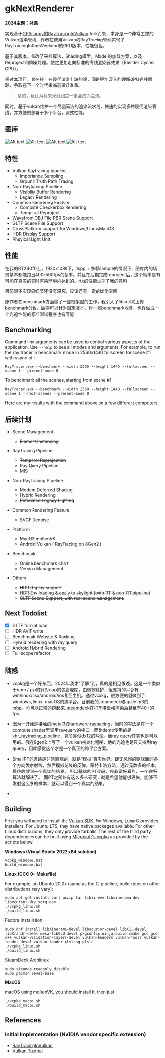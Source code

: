 # gkNextRenderer

**2024主题：补课**

实现基于[GPSnoopy的RayTracingInVulkan](https://github.com/GPSnoopy/RayTracingInVulkan) fork而来，本身是一个非常工整的Vulkan渲染管线，作者在使用Vulkan的RayTracing管线实现了RayTracingInOneWeekend的GPU版本，性能很高。

基于其版本，修改了采样算法，Shading模型，Model的加载方案，以及Reproject和降噪处理。使之更加走向标准的离线渲染器效果（Blender Cycles GPU）。

通过本项目，旨在补上在现代渲染上缺的课，同时更加深入的理解GPU光线跟踪，争取在下一个时代来临前做好准备。

> 是的，我认为将来光线跟踪一定会成为主流。

同时，基于vulkan维护一个尽量简洁的渲染流水线，快速的实现多种现代渲染管线，并方便的部署于多个平台，调式性能。

## 图库

![Alt text](gallery/luxball.jpg?raw=true "luxball")
![Alt text](gallery/kitchen.jpg?raw=true "kitchen")
![Alt text](gallery/livingroom.jpg?raw=true "livingroom")
![Alt text](gallery/still.jpg?raw=true "still")

## 特性

* Vulkan Raytracing pipeline
    * Importance Sampling
    * Ground Truth Path Tracing
* Non-Raytracing Pipeline
    * Visibiliy Buffer Rendering
    * Legacy Rendering
* Common Rendering Feature
    * Compute Checkerbox Rendering
    * Temporal Reproject
* Wavefront OBJ File PBR Scene Support
* GLTF Scene File Support
* CrossPlatform support for Windows/Linux/MacOS
* HDR Display Support
* Phsyical Light Unit

## 性能

在我的RTX4070上，1920x1080下，1spp + 多帧sample的情况下，图库内的场景基本都能跑出400-500fps的帧率。并且在后期完成reproject后，这个帧率是有可能在真实的实时渲染环境内达到的。rtx的性能出乎了我的意料

目前很多实现的细节还没有深究，应该还有一定的优化空间

原作者在benchmark方面做了一些框架型的工作，我引入了libcurl来上传benchmark分数，后期可以针对固定版本，作一些benchmark收集，也许做成一个光追性能的标准测试程序也有可能

## Benchmarking

Command line arguments can be used to control various aspects of the application. Use `--help` to see all modes and arguments. For example, to run the ray tracer in benchmark mode in 2560x1440 fullscreen for scene #1 with vsync off:
```
RayTracer.exe --benchmark --width 2560 --height 1440 --fullscreen --scene 1 --present-mode 0
```
To benchmark all the scenes, starting from scene #1:
```
RayTracer.exe --benchmark --width 2560 --height 1440 --fullscreen --scene 1 --next-scenes --present-mode 0
```
Here are my results with the command above on a few different computers.


## 后续计划

- Scene Management
    - ~~Element Instancing~~

- RayTracing Pipeline
    - ~~Temporal Reprojection~~
    - Ray Query Pipeline
    - MIS

- Non-RayTracing Pipeline
    - ~~Modern Deferred Shading~~
    - Hybrid Rendering
    - ~~Reference Legacy Lighting~~

- Common Rendering Feature
    - SVGF Denoise

- Platform
    - ~~MacOS moltenVK~~
    - Android Vulkan ( RayTracing on 8Gen2 )

- Benchmark
    - Online benchmark chart
    - Version Management

- Others
    - ~~HDR display support~~
    - ~~HDR Env loading & apply to skylight (both RT & non-RT pipeline)~~
    - ~~GLTF Scene Support, with real scene management.~~

## Next Todolist

- [x] GLTF format load
- [ ] HDR AVIF write
- [ ] Benchmark Website & Ranking
- [ ] Hybrid rendering with ray query
- [ ] Android Hybrid Rendering
- [ ] Full scope refactor

## 随感

- vcpkg是一个好东西，2024年我才“了解”到，真的是相见恨晚。这是一个类似于npm / pip的针对cpp的包管理库，由微软维护，但支持的平台有win/linux/osx/android/ios甚至主机。通过vcpkg，很方便的就做到了windows, linux, macOS的跨平台。目前我的steamdeck和apple m3的mbp，均可以正常的跑起来. steamdeck在打开棋盘格渲染后甚至有40+的fps

- 因为一开始是接触的metal3的hardware raytracing，当时的写法是在一个compute shader里调用rayquery的接口。而此demo使用的是khr_raytracing_pipeline，更加类似dx12的写法。而ray query其实也是可以用的。我在8gen2上写了一个vulkan初始化程序，他的光追也是只支持到ray query，因此感觉这个才是一个真正的跨平台方案。

- SmallPT的思路是非常直观的，就是“模拟”真实世界。肆无忌惮的朝球面的各个方向发射射线，然后模拟光线的反弹。蒙特卡洛方法，通过无数多的样本，最终收敛到一个真实的结果。
所以基础的PT代码，是非常好看的，一个递归算法就解决了。
而PT之所以有这么多人研究，就是希望他能够更快，能够不发射这么多的样本，就可以得到一个真实的结果。

- 

## Building

First you will need to install the [Vulkan SDK](https://vulkan.lunarg.com/sdk/home). For Windows, LunarG provides installers. For Ubuntu LTS, they have native packages available. For other Linux distributions, they only provide tarballs. The rest of the third party dependencies can be built using [Microsoft's vcpkg](https://github.com/Microsoft/vcpkg) as provided by the scripts below.

**Windows (Visual Studio 2022 x64 solution)** 
```
vcpkg_windows.bat
build_windows.bat
```
**Linux (GCC 9+ Makefile)**

For example, on Ubuntu 20.04 (same as the CI pipeline, build steps on other distributions may vary):
```
sudo apt-get install curl unzip tar libxi-dev libxinerama-dev libxcursor-dev xorg-dev
./vcpkg_linux.sh
./build_linux.sh
```

Fedora Installation

```
sudo dnf install libXinerama-devel libXcursor-devel libX11-devel libXrandr-devel mesa-libGLU-devel pkgconfig ninja-build cmake gcc gcc-c++ vulkan-validation-layers-devel vulkan-headers vulkan-tools vulkan-loader-devel vulkan-loader glslang glslc
./vcpkg_linux.sh
./build_linux.sh
```

SteamDeck Archlinux

```
sudo steamos-readonly disable
sudo pacman devel-base
```

**MacOS**

macOS using moltenVK, you should install it. then just
```
./vcpkg_macos.sh
./build_macos.sh
```

## References

### Initial Implementation (NVIDIA vendor specific extension)

* [RayTracingInVulkan](https://github.com/GPSnoopy/RayTracingInVulkan)
* [Vulkan Tutorial](https://vulkan-tutorial.com/)

